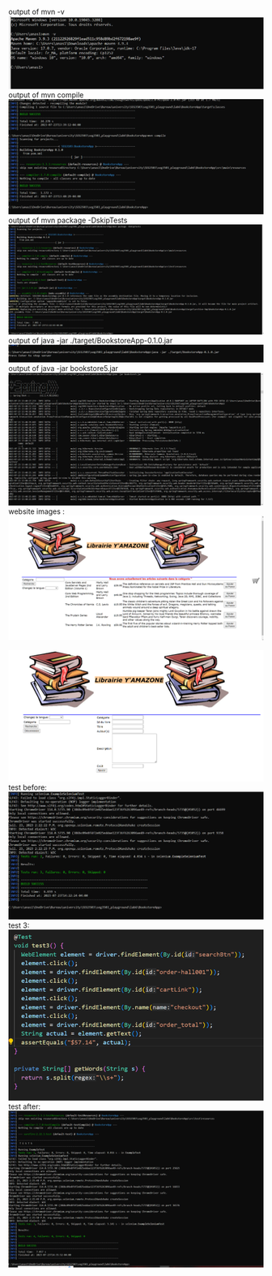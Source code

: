 output of mvn -v
<br> ![image](img/lab6-1.PNG) <br>
output of mvn compile
<br> ![image](img/lab6-2.PNG) <br>
output of mvn package -DskipTests
<br> ![image](img/lab6-3.PNG) <br>
output of java -jar ./target/BookstoreApp-0.1.0.jar
<br> ![image](img/lab6-4.PNG) <br>
output of java -jar bookstore5.jar
<br> ![image](img/lab6-5.PNG) <br>
website images :
<br> ![image](img/lab6-6.PNG) <br>
<br> ![image](img/lab6-7.PNG) <br>
test before:
<br> ![image](img/lab6-8.PNG) <br>
test 3:
<br> ![image](img/lab6-10.PNG) <br>
test after:
<br> ![image](img/lab6-9.PNG) <br>